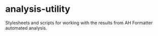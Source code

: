 # analysis-utility
Stylesheets and scripts for working with the results from AH Formatter automated analysis.
